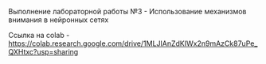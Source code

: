 Выполнение лабораторной работы №3 - Использование механизмов внимания в нейронных сетях 

Ссылка на colab - https://colab.research.google.com/drive/1MLJIAnZdKIWx2n9mAzCk87uPe_QXHtxc?usp=sharing

